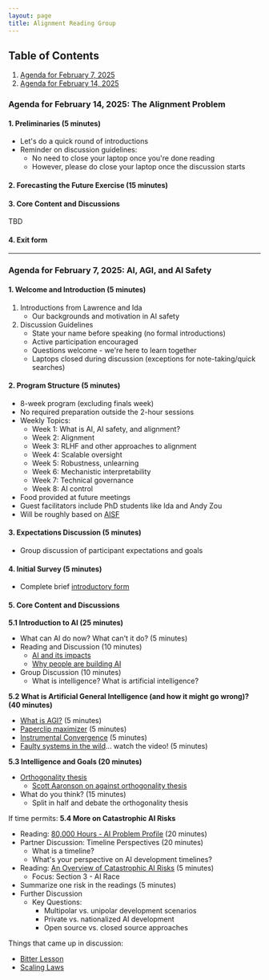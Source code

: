 ```yaml
---
layout: page
title: Alignment Reading Group
---
```

## Table of Contents

1. [Agenda for February 7, 2025](#agenda-for-february-7-2025-ai-agi-and-ai-safety)
2. [Agenda for February 14, 2025](#agenda-for-february-14-2025-the-alignment-problem)


### Agenda for February 14, 2025: The Alignment Problem 

#### 1. Preliminaries (5 minutes)
* Let's do a quick round of introductions
* Reminder on discussion guidelines:
    * No need to close your laptop once you're done reading
    * However, please do close your laptop once the discussion starts

#### 2. Forecasting the Future Exercise (15 minutes)

#### 3. Core Content and Discussions

TBD

#### 4. Exit form

---

### Agenda for February 7, 2025: AI, AGI, and AI Safety

#### 1. Welcome and Introduction (5 minutes)
1. Introductions from Lawrence and Ida
   * Our backgrounds and motivation in AI safety
2. Discussion Guidelines
   * State your name before speaking (no formal introductions)
   * Active participation encouraged
   * Questions welcome - we're here to learn together
   * Laptops closed during discussion (exceptions for note-taking/quick searches)

#### 2. Program Structure (5 minutes)
* 8-week program (excluding finals week)
* No required preparation outside the 2-hour sessions
* Weekly Topics:
  * Week 1: What is AI, AI safety, and alignment?
  * Week 2: Alignment
  * Week 3: RLHF and other approaches to alignment
  * Week 4: Scalable oversight
  * Week 5: Robustness, unlearning
  * Week 6: Mechanistic interpretability
  * Week 7: Technical governance
  * Week 8: AI control
* Food provided at future meetings
* Guest facilitators include PhD students like Ida and Andy Zou
* Will be roughly based on [AISF](https://course.aisafetyfundamentals.com/alignment)

#### 3. Expectations Discussion (5 minutes)
* Group discussion of participant expectations and goals

#### 4. Initial Survey (5 minutes)
* Complete brief [introductory form](https://docs.google.com/forms/d/e/1FAIpQLSeTaOr4pMsmTWqIv2rIjoZ_Jw5WCMp8HmSNvEEUqqwyILkP5Q/viewform?usp=dialog)

#### 5. Core Content and Discussions
**5.1 Introduction to AI (25 minutes)**
* What can AI do now? What can't it do? (5 minutes)
* Reading and Discussion (10 minutes)
  * [AI and its impacts](https://aisafetyfundamentals.com/blog/ai-and-its-impacts/) 
  * [Why people are building AI](https://aisafetyfundamentals.com/blog/why-are-people-building-ai-systems/) 
* Group Discussion (10 minutes)
    * What is intelligence? What is artificial intelligence?

**5.2 What is Artificial General Intelligence (and how it might go wrong)? (40 minutes)**
* [What is AGI?](https://www.lesswrong.com/w/artificial-general-intelligence-agi) (5 minutes)
* [Paperclip maximizer](https://www.lesswrong.com/w/squiggle-maximizer-formerly-paperclip-maximizer) (5 minutes)
* [Instrumental Convergence](https://www.lesswrong.com/w/instrumental-convergence) (5 minutes)
* [Faulty systems in the wild](https://openai.com/index/faulty-reward-functions/)... watch the video! (5 minutes)

**5.3 Intelligence and Goals (20 minutes)**
* [Orthogonality thesis](https://www.lesswrong.com/w/orthogonality-thesis)
    * [Scott Aaronson on against orthogonality thesis](https://scottaaronson.blog/?p=7064)
* What do you think? (15 minutes)
    * Split in half and debate the orthogonality thesis

If time permits:
**5.4 More on Catastrophic AI Risks**
* Reading: [80,000 Hours - AI Problem Profile](https://80000hours.org/problem-profiles/artificial-intelligence/) (20 minutes)
* Partner Discussion: Timeline Perspectives (20 minutes)
  * What is a timeline?
  * What's your perspective on AI development timelines?
* Reading: [An Overview of Catastrophic AI Risks](https://arxiv.org/pdf/2306.12001) (5 minutes)
  * Focus: Section 3 - AI Race
* Summarize one risk in the readings (5 minutes)
* Further Discussion 
  * Key Questions:
    * Multipolar vs. unipolar development scenarios
    * Private vs. nationalized AI development
    * Open source vs. closed source approaches

Things that came up in discussion:
* [Bitter Lesson](http://www.incompleteideas.net/IncIdeas/BitterLesson.html)
* [Scaling Laws](https://arxiv.org/pdf/2001.08361)



